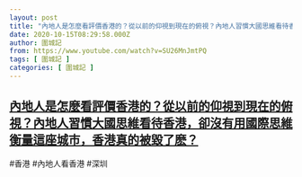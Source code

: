 ```yaml
---
layout: post
title: "內地人是怎麼看評價香港的？從以前的仰視到現在的俯視？內地人習慣大國思維看待香港，卻沒有用國際思維衡量這座城市，香港真的被毀了麽？"
date: 2020-10-15T08:29:58.000Z
author: 圍城記
from: https://www.youtube.com/watch?v=SU26MnJmtPQ
tags: [ 圍城記 ]
categories: [ 圍城記 ]
---
```

<!--1602750598000-->
[內地人是怎麼看評價香港的？從以前的仰視到現在的俯視？內地人習慣大國思維看待香港，卻沒有用國際思維衡量這座城市，香港真的被毀了麽？](https://www.youtube.com/watch?v=SU26MnJmtPQ)
------

<div>
#香港 #內地人看香港 #深圳
</div>
